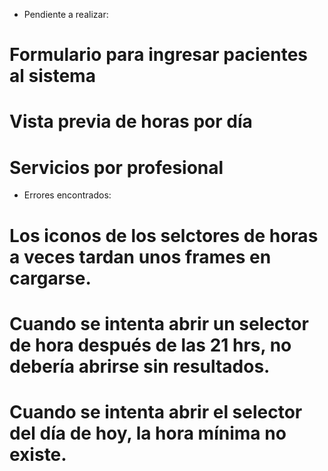 - Pendiente a realizar:
#   Formulario para ingresar pacientes al sistema
#   Vista previa de horas por día
#   Servicios por profesional

<!-- --- -->

- Errores encontrados:
#   Los iconos de los selctores de horas a veces tardan unos frames en cargarse.
#   Cuando se intenta abrir un selector de hora después de las 21 hrs, no debería abrirse sin resultados.
#   Cuando se intenta abrir el selector del día de hoy, la hora mínima no existe.